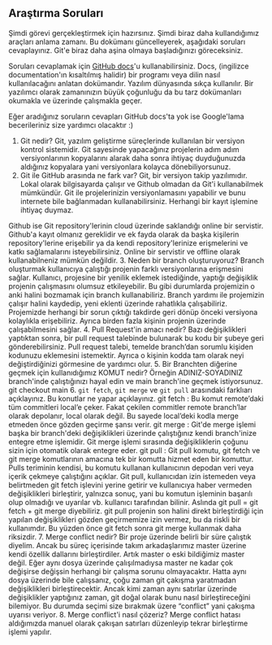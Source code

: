 ## Araştırma Soruları

Şimdi görevi gerçekleştirmek için hazırsınız. Şimdi biraz daha kullandığımız araçları anlama zamanı. Bu dokümanı güncelleyerek, aşağıdaki soruları cevaplayınız. Git'e biraz daha aşina olmaya başladığınızı göreceksiniz. 

Soruları cevaplamak için [GitHub docs](https://docs.github.com/en)'u kullanabilirsiniz. Docs, (ingilizce documentation'ın kısaltılmış halidir) bir programı veya dilin nasıl kullanılacağını anlatan dokümandır. Yazılım dünyasında sıkça kullanılır. Bir yazılımcı olarak zamanınızın büyük çoğunluğu da bu tarz dokümanları okumakla ve üzerinde çalışmakla geçer.

Eğer aradığınız soruların cevapları GitHub docs'ta yok ise Google'lama becerileriniz size yardımcı olacaktır :)

1. Git nedir?
Git, yazılım geliştirme süreçlerinde kullanılan bir versiyon kontrol sistemidir. Git sayesinde yapacağınız projelerin adım adım versiyonlarının kopyalarını alarak daha sonra ihtiyaç duyduğunuzda aldığınız kopyalara yani versiyonlara kolayca dönebiliyorsunuz. 
2. Git ile GitHub arasında ne fark var?
Git, bir versiyon takip yazılımıdır. Lokal olarak bilgisayarda çalışır ve Github olmadan da Git'i kullanabilmek mümkündür. Git ile projelerinizin versiyonlamasını yapabilir ve bunu internete bile bağlanmadan kullanabilirsiniz. Herhangi bir kayıt işlemine ihtiyaç duymaz.

Github ise Git repository'lerinin cloud üzerinde saklandığı online bir servistir. Github'a kayıt olmanız gereklidir ve ek fayda olarak da başka kişilerin repository'lerine erişebilir ya da kendi repository'lerinize erişmelerini ve katkı sağlamalarını isteyebilirsiniz. Online bir servistir ve offline olarak kullanabilneniz mümkün değildir.
3. Neden bir branch oluşturuyoruz? 
Branch oluşturmak kullanıcıya çalıştığı projenin farklı versiyonlarına erişmesini sağlar. Kullanıcı, projesine bir yenilik eklemek istediğinde, yaptığı değişiklik projenin çalışmasını olumsuz etkileyebilir. Bu gibi durumlarda projemizin o anki halini bozmamak için branch kullanabiliriz. Branch yardımı ile projemizin çalışır halini kaydedip, yeni eklenti üzerinde rahatlıkla çalışabiliriz. Projemizde herhangi bir sorun çıktığı takdirde geri dönüp önceki versiyona kolaylıkla erişebiliriz. Ayrıca birden fazla kişinin projenin üzerinde çalışabilmesini sağlar.
4. Pull Request'in amacı nedir?
Bazı değişiklikleri yaptıktan sonra, bir pull request talebinde bulunarak bu kodu bir şubeye geri gönderebilirsiniz. Pull request talebi, temelde branch’dan sorumlu kişiden kodunuzu eklemesini istemektir. Ayrıca o kişinin kodda tam olarak neyi değiştirdiğinizi görmesine de yardımcı olur.
5. Bir Branchten diğerine geçmek için kullanıdığımız KOMUT nedir? Örneğin ADINIZ-SOYADINIZ branch'inde çalıştığınızı hayal edin ve main branch'ine geçmek istiyorsunuz. 
git checkout main
6. `git fetch`, `git merge` ve `git pull` arasındaki farklıarı açıklayınız. Bu konutlar ne yapar açıklayınız.
git fetch : Bu komut remote’daki tüm commitleri local’e çeker. Fakat çekilen commitler remote branch’lar olarak depolanır, local olarak değil. Bu sayede local’deki kodla merge etmeden önce gözden geçirme şansı verir.
git merge : Git'de merge işlemi başka bir branch'deki değişiklikleri üzerinde çalıştığınız kendi branch'inize entegre etme işlemidir. Git merge işlemi sırasında değişikliklerin çoğunu sizin için otomatik olarak entegre eder.
git pull : Git pull komutu, git fetch ve git merge komutlarının amacına tek bir komutta hizmet eden bir komuttur. Pulls teriminin kendisi, bu komutu kullanan kullanıcının depodan veri veya içerik çekmeye çalıştığını açıklar. Git pull, kullanıcıdan izin istemeden veya belirtmeden git fetch işlevini yerine getirir ve kullanıcıya haber vermeden değişiklikleri birleştirir, yalnızca sonuç, yani bu komutun işleminin başarılı olup olmadığı ve uyarılar vb. kullanıcı tarafından bilinir.
  Aslında git pull = git fetch + git merge diyebiliriz. git pull projenin son halini direkt birleştirdiği için yapılan değişiklikleri gözden geçirmemize izin vermez, bu da riskli bir kullanımdır. Bu yüzden önce git fetch sonra git merge kullanmak daha riksizdir. 
7. Merge conflict nedir?
Bir proje üzerinde belirli bir süre çalıştık diyelim. Ancak bu süreç içerisinde takım arkadaşlarımız master üzerine kendi özellik dallarını birleştirdiler. Artık master o eski bildiğimiz master değil. Eğer aynı dosya üzerinde çalışılmadıysa master ne kadar çok değişirse değişsin herhangi bir çalışma sorunu olmayacaktır. Hatta aynı dosya üzerinde bile çalışsanız, çoğu zaman git çakışma yaratmadan değişiklikleri birleştirecektir. Ancak kimi zaman aynı satırlar üzerinde değişiklikler yaptığınız zaman, git doğal olarak bunu nasıl birleştireceğini bilemiyor. Bu durumda seçimi size bırakmak üzere “conflict” yani çakışma uyarısı veriyor. 
8. Merge conflict'i nasıl çözeriz?
Merge conflict hatası aldığımızda manuel olarak çakışan satırları düzenleyip tekrar birleştirme işlemi yapılır.